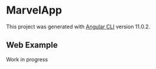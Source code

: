 # MarvelApp

This project was generated with [Angular CLI](https://github.com/angular/angular-cli) version 11.0.2.

## Web Example

Work in progress


